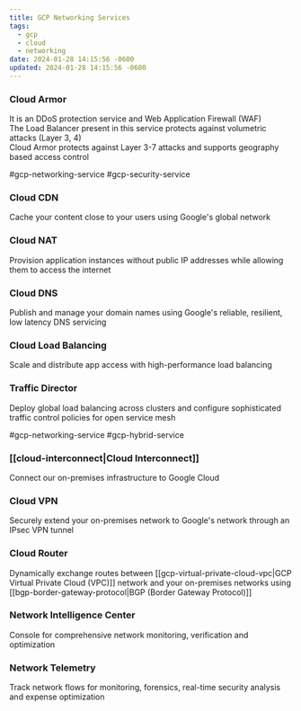 ```yaml
---
title: GCP Networking Services
tags:
  - gcp
  - cloud
  - networking
date: 2024-01-28 14:15:56 -0600
updated: 2024-01-28 14:15:56 -0600
---
```


### Cloud Armor
It is an DDoS protection service and Web Application Firewall (WAF)  
The Load Balancer present in this service protects against volumetric attacks (Layer 3, 4)  
Cloud Armor protects against Layer 3-7 attacks and supports geography based access control  

#gcp-networking-service #gcp-security-service

### Cloud CDN
Cache your content close to your users using Google's global network

### Cloud NAT
Provision application instances without public IP addresses while allowing them to access the internet

### Cloud DNS
Publish and manage your domain names using Google's reliable, resilient, low latency DNS servicing

### Cloud Load Balancing
Scale and distribute app access with high-performance load balancing

### Traffic Director
Deploy global load balancing across clusters and configure sophisticated traffic control policies for open service mesh  

#gcp-networking-service #gcp-hybrid-service

### [[cloud-interconnect|Cloud Interconnect]]
Connect our on-premises infrastructure to Google Cloud

### Cloud VPN
Securely extend your on-premises network to Google's network through an IPsec VPN tunnel

### Cloud Router
Dynamically exchange routes between [[gcp-virtual-private-cloud-vpc|GCP Virtual Private Cloud (VPC)]] network and your on-premises networks using [[bgp-border-gateway-protocol|BGP (Border Gateway Protocol)]]

### Network Intelligence Center
Console for comprehensive network monitoring, verification and optimization

### Network Telemetry
Track network flows for monitoring, forensics, real-time security analysis and expense optimization
